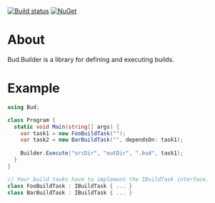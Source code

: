 [![Build status](https://ci.appveyor.com/api/projects/status/1qvcg4cnnenyl54x/branch/master?svg=true)](https://ci.appveyor.com/project/urbas/bud-builder/branch/master) [![NuGet](https://img.shields.io/nuget/v/Bud.Builder.svg)](https://www.nuget.org/packages/Bud.Builder/)



# About

Bud.Builder is a library for defining and executing builds.



# Example

```csharp
using Bud;

class Program {
  static void Main(string[] args) {
    var task1 = new FooBuildTask("");
    var task2 = new BarBuildTask("", dependsOn: task1);
    
    Builder.Execute("srcDir", "outDir", ".bud", task1);
  }
}

// Your build tasks have to implement the IBuildTask interface. 
class FooBuildTask : IBuildTask { ... }
class BarBuildTask : IBuildTask { ... }
```
